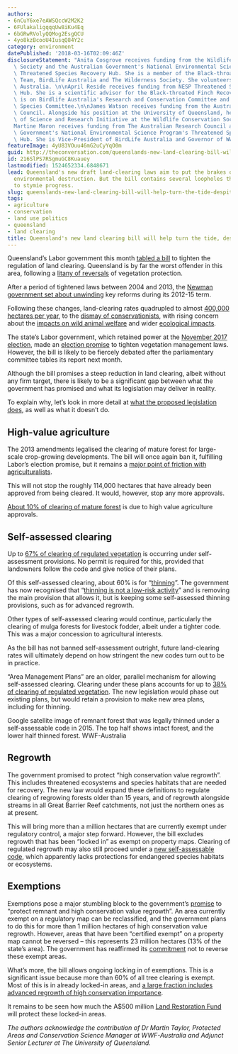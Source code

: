 ```yaml
---
authors:
- 6nCuY6xe7eAWSQccW2M2K2
- 6FUlakaligqqqUw8iKu4Eq
- 6bGRwRVolyQQMog2EsgQCU
- 4yo8kzBcooU4IusqQ84Y2c
category: environment
datePublished: '2018-03-16T02:09:46Z'
disclosureStatement: "Anita Cosgrove receives funding from the Wildlife Conservation\
  \ Society and the Australian Government's National Environmental Science Program's\
  \ Threatened Species Recovery Hub. She is a member of the Black-throated Finch Recovery\
  \ Team, BirdLife Australia and The Wilderness Society. She volunteers with BirdLife\
  \ Australia. \n\nApril Reside receives funding from NESP Threatened Species Recovery\
  \ Hub. She is a scientific advisor for the Black-throated Finch Recovery Team and\
  \ is on Birdlife Australia's Research and Conservation Committee and Threatened\
  \ Species Committee.\n\nJames Watson receives funding from the Australian Research\
  \ Council. Alongside his position at the University of Queensland, he is the Director\
  \ of Science and Research Initiative at the Wildlife Conservation Society. \n\n\
  Martine Maron receives funding from The Australian Research Council and the Australian\
  \ Government's National Environmental Science Program's Threatened Species Recovery\
  \ Hub. She is Vice-President of BirdLife Australia and Governor of WWF-Australia."
featureImage: 4yU83VOuu46mG2uCyYqO0m
guid: http://theconversation.com/queenslands-new-land-clearing-bill-will-help-turn-the-tide-despite-its-flaws-93370
id: 216SlPS7RSgmuGC8Kuauey
lastmodified: 1524652334.6848671
lead: Queensland's new draft land-clearing laws aim to put the brakes on years of
  environmental destruction. But the bill contains several loopholes that are likely
  to stymie progress.
slug: queenslands-new-land-clearing-bill-will-help-turn-the-tide-despite-its-flaws
tags:
- agriculture
- conservation
- land use politics
- queensland
- land clearing
title: Queensland's new land clearing bill will help turn the tide, despite its flaws
---
```

Queensland’s Labor government this month [tabled a bill](http://www.parliament.qld.gov.au/docs/find.aspx?id=5618T299) to tighten the regulation of land clearing. Queensland is by far the worst offender in this area, following a [litany of reversals](https://theconversation.com/land-clearing-in-queensland-triples-after-policy-ping-pong-38279) of vegetation protection. 

After a period of tightened laws between 2004 and 2013, the [Newman government set about unwinding](http://www.couriermail.com.au/news/queensland/lnp-tree-clearing-plans-too-much-for-some-to-bear/news-story/0e8f037ac6ac726dcfafc3ea7363618e?sv=815b506775716cad78c1a1807e4f03ce&nk=1de6ddc7068ac694859d93b9d69901f0-1520501178) key reforms during its 2012-15 term. 

Following these changes, land-clearing rates quadrupled to almost [400,000 hectares per year](https://publications.qld.gov.au/dataset/land-cover-change-in-queensland-2015-16/resource/60a7902d-7a9d-49a7-90b1-a54686fbcef5), to the [dismay of conservationists](https://theconversation.com/queensland-land-clearing-is-undermining-australias-environmental-progress-54882), with rising concern about the [impacts on wild animal welfare](https://theconversation.com/search/result?sg=a3fd3b78-e107-45b6-8c82-adf0d45cb6ad&sp=1&sr=2&url=%2Fland-clearing-isnt-just-about-trees-its-an-animal-welfare-issue-too-80398) and wider [ecological impacts](http://www.publish.csiro.au/pc/PC17001).


The state’s Labor government, which retained power at the [November 2017 election](https://theconversation.com/labor-wins-a-majority-in-queensland-as-polling-in-victoria-shows-a-tie-88692), made an [election promise](https://www.queenslandlabor.org/media/20226/alpq-saving-habitat-policy-document-v3.pdf) to tighten vegetation management laws. However, the bill is likely to be fiercely debated after the parliamentary committee tables its report next month.

Although the bill promises a steep reduction in land clearing, albeit without any firm target, there is likely to be a significant gap between what the government has promised and what its legislation may deliver in reality.

To explain why, let’s look in more detail at [what the proposed legislation does](http://www.parliament.qld.gov.au/Documents/TableOffice/TabledPapers/2018/5618T300.pdf), as well as what it doesn’t do. 

## High-value agriculture

The 2013 amendments legalised the clearing of mature forest for large-scale crop-growing developments. The bill will once again ban it, fulfilling Labor’s election promise, but it remains a [major point of friction with agriculturalists](https://www.qff.org.au/media-releases/vegetation-management-tabled-parliament/). 

This will not stop the roughly 114,000 hectares that have already been approved from being cleared. It would, however, stop any more approvals. 

[About 10% of clearing of mature forest](http://www.wwf.org.au/ArticleDocuments/360/pub-briefing-bushland-destruction-in-queensland-since-laws-axed-9feb18.pdf.aspx) is due to high value agriculture approvals. 

## Self-assessed clearing

Up to [67% of clearing of regulated vegetation](http://www.wwf.org.au/ArticleDocuments/360/pub-briefing-bushland-destruction-in-queensland-since-laws-axed-9feb18.pdf.aspx) is occurring under self-assessment provisions. No permit is required for this, provided that landowners follow the code and give notice of their plans. 

Of this self-assessed clearing, about 60% is for “[thinning](https://theconversation.com/land-clearing-on-the-rise-as-legal-thinning-proves-far-from-clear-cut-79419)”. The government has now recognised that “[thinning is not a low-risk activity](http://www.parliament.qld.gov.au/documents/tableOffice/BillMaterial/180308/Veg.pdf)” and is removing the main provision that allows it, but is keeping some self-assessed thinning provisions, such as for advanced regrowth.

Other types of self-assessed clearing would continue, particularly the clearing of mulga forests for livestock fodder, albeit under a tighter code. This was a major concession to agricultural interests. 

As the bill has not banned self-assessment outright, future land-clearing rates will ultimately depend on how stringent the new codes turn out to be in practice.

“Area Management Plans” are an older, parallel mechanism for allowing self-assessed clearing. Clearing under these plans accounts for up to [38% of clearing of regulated vegetation](http://www.wwf.org.au/ArticleDocuments/360/pub-briefing-bushland-destruction-in-queensland-since-laws-axed-9feb18.pdf.aspx). The new legislation would phase out existing plans, but would retain a provision to make new area plans, including for thinning.

[](https://images.theconversation.com/files/210252/original/file-20180314-113452-1nilfkl.png?ixlib=rb-1.1.0&q=45&auto=format&w=1000&fit=clip) Google satellite image of remnant forest that was legally thinned under a self-assessable code in 2015. The top half shows intact forest, and the lower half thinned forest. WWF-Australia

## Regrowth

The government promised to protect “high conservation value regrowth”. This includes threatened ecosystems and species habitats that are needed for recovery. The new law would expand these definitions to regulate clearing of regrowing forests older than 15 years, and of regrowth alongside streams in all Great Barrier Reef catchments, not just the northern ones as at present. 

This will bring more than a million hectares that are currently exempt under regulatory control, a major step forward. However, the bill excludes regrowth that has been “locked in” as exempt on property maps. Clearing of regulated regrowth may also still proceed under a [new self-assessable code](https://publications.qld.gov.au/dataset/self-assessable-vegetation-clearing-codes/resource/130fed64-cc49-4752-ac2d-de24fe86f082), which apparently lacks protections for endangered species habitats or ecosystems.

## Exemptions

Exemptions pose a major stumbling block to the government’s [promise](https://www.queenslandlabor.org/media/20226/alpq-saving-habitat-policy-document-v3.pdf) to “protect remnant and high conservation value regrowth”. An area currently exempt on a regulatory map can be reclassified, and the government plans to do this for more than 1 million hectares of high conservation value regrowth. However, areas that have been “certified exempt” on a property map cannot be reversed – this represents 23 million hectares (13% of the state’s area). The government has reaffirmed its [commitment](http://www.parliament.qld.gov.au/documents/tableOffice/BillMaterial/180308/Veg.pdf) not to reverse these exempt areas.

What’s more, the bill allows ongoing locking in of exemptions. This is a significant issue because more than 60% of all tree clearing is exempt. Most of this is in already locked-in areas, and [a large fraction includes advanced regrowth of high conservation importance](http://www.wwf.org.au/ArticleDocuments/360/pub-briefing-bushland-destruction-in-queensland-since-laws-axed-9feb18.pdf.aspx). 

It remains to be seen how much the A$500 million [Land Restoration Fund](https://www.queenslandlabor.org/media/20226/alpq-saving-habitat-policy-document-v3.pdf) will protect these locked-in areas.


_The authors acknowledge the contribution of Dr Martin Taylor, Protected Areas and Conservation Science Manager at WWF-Australia and Adjunct Senior Lecturer at The University of Queensland._